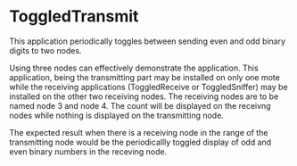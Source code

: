 ToggledTransmit
===============
This application periodically toggles between sending even and odd binary digits to two nodes.

Using three nodes can effectively demonstrate the application. This application, being the transmitting part may be installed on only one mote while the receiving applications (ToggledReceive or ToggledSniffer) may be installed on the other two receiving nodes. The receiving nodes are to be named node 3 and node 4. The count will be displayed on the receivng nodes while nothing is displayed on the transmitting node.

The expected result when there is a receiving node in the range of the transmitting node would be the periodicallly toggled display of odd and even binary numbers in the receving node.


